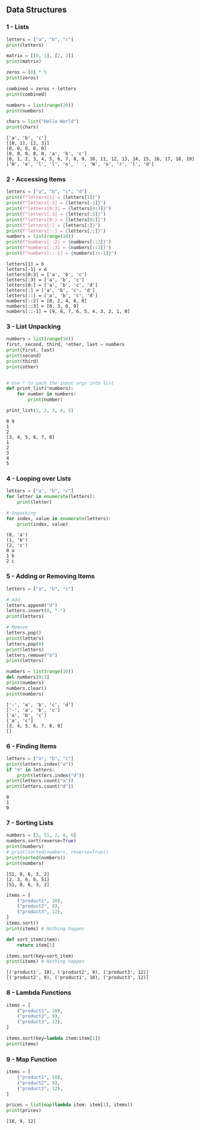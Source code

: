 ## Data Structures
### 1 - Lists
```python
letters = ["a", "b", "c"]
print(letters)

matrix = [[0, 1], [2, 3]]
print(matrix)

zeros = [0] * 5
print(zeros)

combined = zeros + letters
print(combined)

numbers = list(range(20))
print(numbers)

chars = list("Hello World")
print(chars)
```
```output
['a', 'b', 'c']
[[0, 1], [2, 3]]
[0, 0, 0, 0, 0]
[0, 0, 0, 0, 0, 'a', 'b', 'c']
[0, 1, 2, 3, 4, 5, 6, 7, 8, 9, 10, 11, 12, 13, 14, 15, 16, 17, 18, 19]
['H', 'e', 'l', 'l', 'o', ' ', 'W', 'o', 'r', 'l', 'd']
```

### 2 - Accessing Items
```python
letters = ["a", "b", "c", "d"]
print(f"letters[1] = {letters[1]}")
print(f"letters[-1] = {letters[-1]}")
print(f"letters[0:3] = {letters[0:3]}")
print(f"letters[:3] = {letters[:3]}")
print(f"letters[0:] = {letters[0:]}")
print(f"letters[:] = {letters[:]}")
print(f"letters[::] = {letters[::]}")
numbers = list(range(10))
print(f"numbers[::2] = {numbers[::2]}")
print(f"numbers[::3] = {numbers[::3]}")
print(f"numbers[::-1] = {numbers[::-1]}")
```
```output
letters[1] = b
letters[-1] = d
letters[0:3] = ['a', 'b', 'c']
letters[:3] = ['a', 'b', 'c']
letters[0:] = ['a', 'b', 'c', 'd']
letters[:] = ['a', 'b', 'c', 'd']
letters[::] = ['a', 'b', 'c', 'd']
numbers[::2] = [0, 2, 4, 6, 8]
numbers[::3] = [0, 3, 6, 9]
numbers[::-1] = [9, 8, 7, 6, 5, 4, 3, 2, 1, 0]
```

### 3 - List Unpacking

```python
numbers = list(range(10))
first, second, third, *other, last = numbers
print(first, last)
print(second)
print(third)
print(other)


# Use * to pack the input args into list
def print_list(*numbers):
    for number in numbers:
        print(number)

print_list(1, 2, 3, 4, 5)
```
```output
0 9
1
2
[3, 4, 5, 6, 7, 8]
1
2
3
4
5
````

### 4 - Looping over Lists

```python
letters = ["a", "b", "c"]
for letter in enumerate(letters):
    print(letter)

# Unpacking
for index, value in enumerate(letters):
    print(index, value)
```
```output
(0, 'a')
(1, 'b')
(2, 'c')
0 a
1 b
2 c
```

### 5 - Adding or Removing Items

```python
letters = ["a", "b", "c"]

# Add
letters.append("d")
letters.insert(0, "-")
print(letters)

# Remove
letters.pop()
print(letters)
letters.pop(0)
print(letters)
letters.remove("b")
print(letters)

numbers = list(range(10))
del numbers[0:3]
print(numbers)
numbers.clear()
print(numbers)
```
```output
['-', 'a', 'b', 'c', 'd']
['-', 'a', 'b', 'c']
['a', 'b', 'c']
['a', 'c']
[3, 4, 5, 6, 7, 8, 9]
[]
```

### 6 - Finding Items

```python
letters = ["a", "b", "c"]
print(letters.index("a"))
if "d" in letters:
    print(letters.index("d"))
print(letters.count("a"))
print(letters.count("d"))
```
```output
0
1
0
```

### 7 - Sorting Lists

```python
numbers = [3, 51, 2, 8, 6]
numbers.sort(reverse=True)
print(numbers)
# print(sorted(numbers, reverse=True))
print(sorted(numbers))
print(numbers)
````
```output
[51, 8, 6, 3, 2]
[2, 3, 6, 8, 51]
[51, 8, 6, 3, 2]
```

```python
items = [
    ("product1", 10),
    ("product2", 9),
    ("product3", 12),
]
items.sort()
print(items) # Nothing happen

def sort_item(item):
    return item[1]

items.sort(key=sort_item)
print(items) # Nothing happen
```
```output
[('product1', 10), ('product2', 9), ('product3', 12)]
[('product2', 9), ('product1', 10), ('product3', 12)]
```

### 8 - Lambda Functions

```python
items = [
    ("product1", 10),
    ("product2", 9),
    ("product3", 12),
]

items.sort(key=lambda item:item[1])
print(items)
```

### 9 - Map Function

```python
items = [
    ("product1", 10),
    ("product2", 9),
    ("product3", 12),
]

prices = list(map(lambda item: item[1], items))
print(prices)
```
```output
[10, 9, 12]
```




































